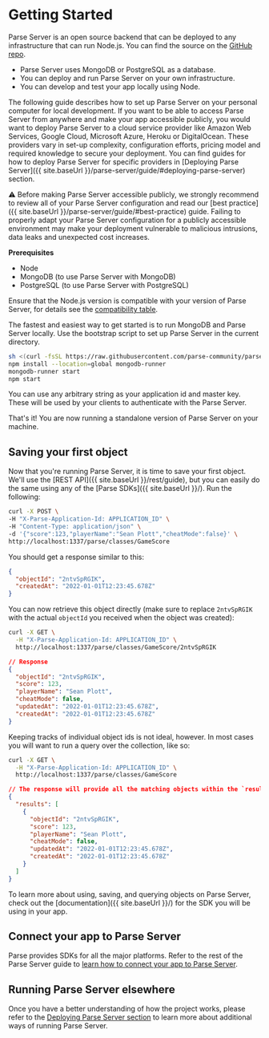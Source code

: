 # Getting Started

Parse Server is an open source backend that can be deployed to any infrastructure that can run Node.js. You can find the source on the [GitHub repo](https://github.com/parse-community/parse-server).

* Parse Server uses MongoDB or PostgreSQL as a database.
* You can deploy and run Parse Server on your own infrastructure.
* You can develop and test your app locally using Node.

The following guide describes how to set up Parse Server on your personal computer for local development. If you want to be able to access Parse Server from anywhere and make your app accessible publicly, you would want to deploy Parse Server to a cloud service provider like Amazon Web Services, Google Cloud, Microsoft Azure, Heroku or DigitalOcean. These providers vary in set-up complexity, configuration efforts, pricing model and required knowledge to secure your deployment. You can find guides for how to deploy Parse Server for specific providers in [Deploying Parse Server]({{ site.baseUrl }}/parse-server/guide/#deploying-parse-server) section.

⚠️ Before making Parse Server accessible publicly, we strongly recommend to review all of your Parse Server configuration and read our [best practice]({{ site.baseUrl }}/parse-server/guide/#best-practice) guide. Failing to properly adapt your Parse Server configuration for a publicly accessible environment may make your deployment vulnerable to malicious intrusions, data leaks and unexpected cost increases.

**Prerequisites**

* Node
* MongoDB (to use Parse Server with MongoDB)
* PostgreSQL (to use Parse Server with PostgreSQL)

Ensure that the Node.js version is compatible with your version of Parse Server, for details see the [compatibility table](https://github.com/parse-community/parse-server#compatibility).

The fastest and easiest way to get started is to run MongoDB and Parse Server locally. Use the bootstrap script to set up Parse Server in the current directory.

```bash
sh <(curl -fsSL https://raw.githubusercontent.com/parse-community/parse-server/master/bootstrap.sh)
npm install --location=global mongodb-runner
mongodb-runner start
npm start
```

You can use any arbitrary string as your application id and master key. These will be used by your clients to authenticate with the Parse Server.

That's it! You are now running a standalone version of Parse Server on your machine.

## Saving your first object

Now that you're running Parse Server, it is time to save your first object. We'll use the [REST API]({{ site.baseUrl }}/rest/guide), but you can easily do the same using any of the [Parse SDKs]({{ site.baseUrl }}/). Run the following:

```bash
curl -X POST \
-H "X-Parse-Application-Id: APPLICATION_ID" \
-H "Content-Type: application/json" \
-d '{"score":123,"playerName":"Sean Plott","cheatMode":false}' \
http://localhost:1337/parse/classes/GameScore
```

You should get a response similar to this:

```json
{
  "objectId": "2ntvSpRGIK",
  "createdAt": "2022-01-01T12:23:45.678Z"
}
```

You can now retrieve this object directly (make sure to replace `2ntvSpRGIK` with the actual `objectId` you received when the object was created):

```bash
curl -X GET \
  -H "X-Parse-Application-Id: APPLICATION_ID" \
  http://localhost:1337/parse/classes/GameScore/2ntvSpRGIK
```

```json
// Response
{
  "objectId": "2ntvSpRGIK",
  "score": 123,
  "playerName": "Sean Plott",
  "cheatMode": false,
  "updatedAt": "2022-01-01T12:23:45.678Z",
  "createdAt": "2022-01-01T12:23:45.678Z"
}
```

Keeping tracks of individual object ids is not ideal, however. In most cases you will want to run a query over the collection, like so:

```bash
curl -X GET \
  -H "X-Parse-Application-Id: APPLICATION_ID" \
  http://localhost:1337/parse/classes/GameScore
```

```json
// The response will provide all the matching objects within the `results` array:
{
  "results": [
    {
      "objectId": "2ntvSpRGIK",
      "score": 123,
      "playerName": "Sean Plott",
      "cheatMode": false,
      "updatedAt": "2022-01-01T12:23:45.678Z",
      "createdAt": "2022-01-01T12:23:45.678Z"
    }
  ]
}

```

To learn more about using, saving, and querying objects on Parse Server, check out the [documentation]({{ site.baseUrl }}/) for the SDK you will be using in your app.

## Connect your app to Parse Server

Parse provides SDKs for all the major platforms. Refer to the rest of the Parse Server guide to [learn how to connect your app to Parse Server](#using-parse-sdks-with-parse-server).

## Running Parse Server elsewhere

Once you have a better understanding of how the project works, please refer to the [Deploying Parse Server section](#deploying-parse-server) to learn more about additional ways of running Parse Server.
